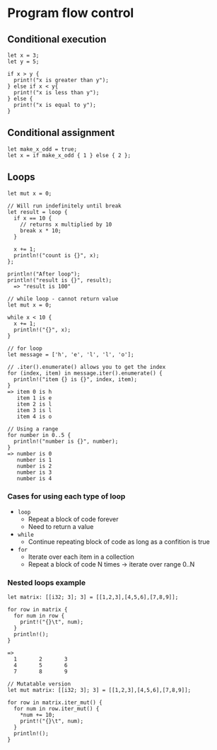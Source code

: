 # Program flow control

## Conditional execution
```
let x = 3;
let y = 5;

if x > y {
  print!("x is greater than y");
} else if x < y{
  print!("x is less than y");
} else {
  print!("x is equal to y");
}
```

## Conditional assignment
```
let make_x_odd = true;
let x = if make_x_odd { 1 } else { 2 };
```

## Loops
```
let mut x = 0;

// Will run indefinitely until break
let result = loop {
  if x == 10 {
    // returns x multiplied by 10
    break x * 10;
  }

  x += 1;
  println!("count is {}", x);
};

println!("After loop");
println!("result is {}", result);
  => "result is 100"

// while loop - cannot return value
let mut x = 0;

while x < 10 {
  x += 1;
  println!("{}", x);
}

// for loop
let message = ['h', 'e', 'l', 'l', 'o'];

// .iter().enumerate() allows you to get the index
for (index, item) in message.iter().enumerate() {
  println!("item {} is {}", index, item);
}
=> item 0 is h
   item 1 is e
   item 2 is l
   item 3 is l
   item 4 is o

// Using a range
for number in 0..5 {
  println!("number is {}", number);
}
=> number is 0
   number is 1
   number is 2
   number is 3
   number is 4
```

### Cases for using each type of loop
- `loop`
  - Repeat a block of code forever
  - Need to return a value
- `while`
  - Continue repeating block of code as long as a confition is true
- `for`
  - Iterate over each item in a collection
  - Repeat a block of code N times -> iterate over range 0..N

### Nested loops example

```
let matrix: [[i32; 3]; 3] = [[1,2,3],[4,5,6],[7,8,9]];

for row in matrix {
  for num in row {
    print!("{}\t", num);
  }
  println!();
}

=>
  1       2       3
  4       5       6
  7       8       9

// Mutatable version
let mut matrix: [[i32; 3]; 3] = [[1,2,3],[4,5,6],[7,8,9]];

for row in matrix.iter_mut() {
  for num in row.iter_mut() {
    *num += 10;
    print!("{}\t", num);
  }
  println!();
}
```